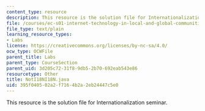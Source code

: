 ```yaml
---
content_type: resource
description: This resource is the solution file for Internationalization seminar.
file: /courses/ec-s01-internet-technology-in-local-and-global-communities-spring-2005-summer-2005/395f040502a2f7164b2a2eb24447c5e0_NotI18NI18N.java
file_type: text/plain
learning_resource_types:
- Labs
license: https://creativecommons.org/licenses/by-nc-sa/4.0/
ocw_type: OCWFile
parent_title: Labs
parent_type: CourseSection
parent_uid: 3d205c72-31f8-9db5-2b70-692eab543e86
resourcetype: Other
title: NotI18NI18N.java
uid: 395f0405-02a2-f716-4b2a-2eb24447c5e0
---
```

This resource is the solution file for Internationalization seminar.